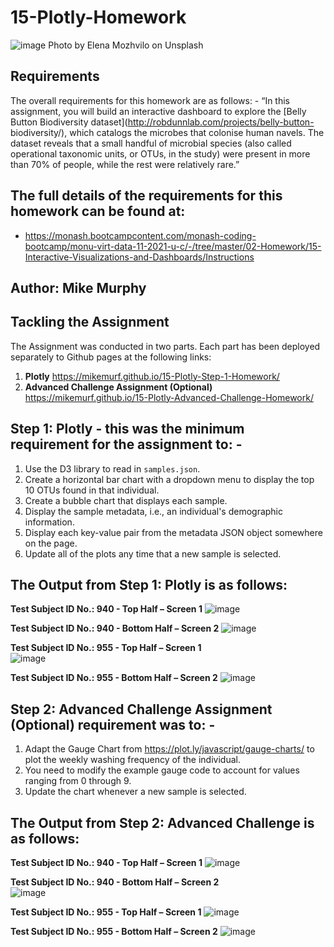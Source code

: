 # 15-Plotly-Homework
![image](https://user-images.githubusercontent.com/89948865/157530070-95b96633-980d-408c-8bda-8e02d39b4aa8.png)
Photo by Elena Mozhvilo on Unsplash 
##    Requirements
The overall requirements for this homework are as follows: - 
“In this assignment, you will build an interactive dashboard to explore the [Belly Button Biodiversity dataset](http://robdunnlab.com/projects/belly-button-     biodiversity/), which catalogs the microbes that colonise human navels. The dataset reveals that a small handful of microbial species (also called operational taxonomic units, or OTUs, in the study) were present in more than 70% of people, while the rest were relatively rare.”

## The full details of the requirements for this homework can be found at: 
*    https://monash.bootcampcontent.com/monash-coding-bootcamp/monu-virt-data-11-2021-u-c/-/tree/master/02-Homework/15-Interactive-Visualizations-and-Dashboards/Instructions

##    Author:	Mike Murphy

##    Tackling the Assignment 
The Assignment was conducted in two parts. 
Each part has been deployed separately to Github pages at the following links: 
1.	**Plotly**		https://mikemurf.github.io/15-Plotly-Step-1-Homework/ 
2.	**Advanced Challenge Assignment (Optional)** 
			https://mikemurf.github.io/15-Plotly-Advanced-Challenge-Homework/ 

##    Step 1: Plotly - this was the minimum requirement for the assignment to: -
1.	Use the D3 library to read in `samples.json`.
2.	Create a horizontal bar chart with a dropdown menu to display the top 10 OTUs found in that individual.
3.	Create a bubble chart that displays each sample.
4.	Display the sample metadata, i.e., an individual's demographic information.
5.	Display each key-value pair from the metadata JSON object somewhere on the page.
6.	Update all of the plots any time that a new sample is selected.

##    The Output from Step 1: Plotly is as follows: 
**Test Subject ID No.: 940 - Top Half – Screen 1**
![image](https://user-images.githubusercontent.com/89948865/157533400-a36d85c3-5647-4919-a60d-2e51bf462903.png)

**Test Subject ID No.: 940 - Bottom Half – Screen 2**
![image](https://user-images.githubusercontent.com/89948865/157533483-1ec9fece-af3b-42e4-9b6a-c475a2b52612.png) 

**Test Subject ID No.: 955 - Top Half – Screen 1**	
![image](https://user-images.githubusercontent.com/89948865/157533559-b81e458a-34e9-4601-9596-f2cdfeb6feba.png) 			

**Test Subject ID No.: 955 - Bottom Half – Screen 2**
![image](https://user-images.githubusercontent.com/89948865/157533606-d9bea3b2-20d6-4f4b-95cc-62eb780c9d92.png)
 
##    Step 2: Advanced Challenge Assignment (Optional) requirement was to: - 
1.	Adapt the Gauge Chart from <https://plot.ly/javascript/gauge-charts/> to plot the weekly washing frequency of the individual.
2.	You need to modify the example gauge code to account for values ranging from 0 through 9.
3.	Update the chart whenever a new sample is selected.

##    The Output from Step 2: Advanced Challenge is as follows: 
**Test Subject ID No.: 940 - Top Half – Screen 1**
![image](https://user-images.githubusercontent.com/89948865/157533996-98d3669a-d385-4c2b-b3cf-536ca35487b8.png) 

**Test Subject ID No.: 940 - Bottom Half – Screen 2** 			
![image](https://user-images.githubusercontent.com/89948865/157534052-3b2b70f5-a302-4f6d-98f5-a1db96998ecc.png)

**Test Subject ID No.: 955 - Top Half – Screen 1**
![image](https://user-images.githubusercontent.com/89948865/157534104-8659ae5d-90cd-408f-a9a9-7d506ad21d5b.png) 

**Test Subject ID No.: 955 - Bottom Half – Screen 2**
![image](https://user-images.githubusercontent.com/89948865/157534176-259da57c-d737-46f9-9305-4399bcbbfdc0.png)
 

